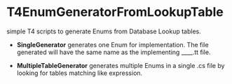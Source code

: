 # T4EnumGeneratorFromLookupTable
simple T4 scripts to generate Enums from Database Lookup tables.

* **SingleGenerator** generates one Enum for implementation. The file generated will have the same name as the implementing ____.tt file. 

* **MultipleTableGenerator** generates multiple Enums in a single .cs file by looking for tables matching like expression.
